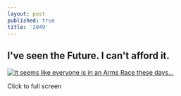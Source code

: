 ```yaml
---
layout: post
published: true
title: '2049'
---
```

## I've seen the Future. I can't afford it.

[![It seems like everyone is in an Arms Race these days...]({{site.baseurl}}/media/2049.png)]({{site.baseurl}}/media/2049.png)

Click to full screen
